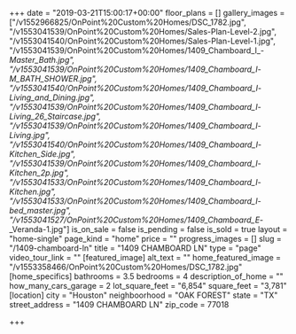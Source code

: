 +++
date = "2019-03-21T15:00:17+00:00"
floor_plans = []
gallery_images = ["/v1552966825/OnPoint%20Custom%20Homes/DSC_1782.jpg", "/v1553041539/OnPoint%20Custom%20Homes/Sales-Plan-Level-2.jpg", "/v1553041540/OnPoint%20Custom%20Homes/Sales-Plan-Level-1.jpg", "/v1553041539/OnPoint%20Custom%20Homes/1409_Chamboard_I_-_Master_Bath.jpg", "/v1553041539/OnPoint%20Custom%20Homes/1409_Chamboard_I_-_M_BATH_SHOWER.jpg", "/v1553041540/OnPoint%20Custom%20Homes/1409_Chamboard_I_-_Living_and_Dining.jpg", "/v1553041539/OnPoint%20Custom%20Homes/1409_Chamboard_I_-_Living_26_Staircase.jpg", "/v1553041539/OnPoint%20Custom%20Homes/1409_Chamboard_I_-_Living.jpg", "/v1553041540/OnPoint%20Custom%20Homes/1409_Chamboard_I_-_Kitchen_Side.jpg", "/v1553041539/OnPoint%20Custom%20Homes/1409_Chamboard_I_-_Kitchen_2p.jpg", "/v1553041533/OnPoint%20Custom%20Homes/1409_Chamboard_I_-_Kitchen.jpg", "/v1553041533/OnPoint%20Custom%20Homes/1409_Chamboard_I_-_bed_master.jpg", "/v1553041527/OnPoint%20Custom%20Homes/1409_Chamboard_E_-_Veranda-1.jpg"]
is_on_sale = false
is_pending = false
is_sold = true
layout = "home-single"
page_kind = "home"
price = ""
progress_images = []
slug = "/1409-chamboard-ln"
title = "1409 CHAMBOARD LN"
type = "page"
video_tour_link = ""
[featured_image]
alt_text = ""
home_featured_image = "/v1553358466/OnPoint%20Custom%20Homes/DSC_1782.jpg"
[home_specifics]
bathrooms = 3.5
bedrooms = 4
description_of_home = ""
how_many_cars_garage = 2
lot_square_feet = "6,854"
square_feet = "3,781"
[location]
city = "Houston"
neighboorhood = "OAK FOREST"
state = "TX"
street_address = "1409 CHAMBOARD LN"
zip_code = 77018

+++
